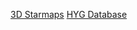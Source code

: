 [3D Starmaps](http://www.projectrho.com/public_html/starmaps/catalogues.php)
[HYG Database](https://github.com/astronexus/HYG-Database)
